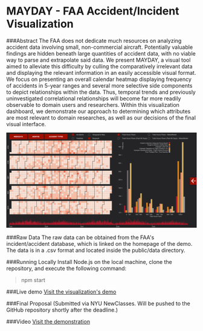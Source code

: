 MAYDAY - FAA Accident/Incident Visualization
======================
###Abstract
The FAA does not dedicate much resources on analyzing accident data involving small, non-commercial aircraft. Potentially valuable findings are hidden beneath large quantities of accident data, with no viable way to parse and extrapolate said data. We present MAYDAY, a visual tool aimed to alleviate this difficulty by culling the comparatively irrelevant data and displaying the relevant information in an easily accessible visual format. We focus on presenting  an overall calendar heatmap displaying frequency of accidents in 5-year ranges and several more selective side components to depict relationships within the data. Thus, temporal trends and previously uninvestigated correlational relationships will become far more readily observable to domain users and researchers. Within this visualization dashboard, we demonstrate our approach to determining which attributes are most relevant to domain researches, as well as our decisions of the final visual interface.

![Screenshot of Visualization](https://raw.githubusercontent.com/NYU-CS6313-Projects/FAA-Visualization/master/screenshots/Screen%20Shot%202015-05-15%20at%201.56.15%20PM.png "Screenshot of Visualization")

###Raw Data
The raw data can be obtained from the FAA's incident/accident database, which is linked on the homepage of the demo. The data is in a .csv format and located inside the public/data directory.

###Running Locally
Install Node.js on the local machine, clone the repository, and execute the following command:

  > npm start

###Live demo
[Visit the visualization's demo](http://maydayviz.azurewebsites.net/)

###Final Proposal
(Submitted via NYU NewClasses. Will be pushed to the GitHub repository shortly after the deadline.)

###Video
[Visit the demonstration](https://vimeo.com/128098177)